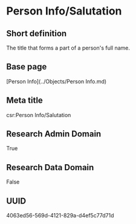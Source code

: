 # Person Info/Salutation
## Short definition
The title that forms a part of a person's full name.
## Base page
[Person Info](../Objects/Person Info.md)
## Meta title
csr:Person Info/Salutation
## Research Admin Domain
True
## Research Data Domain
False
## UUID
4063ed56-569d-4121-829a-d4ef5c77d71d

